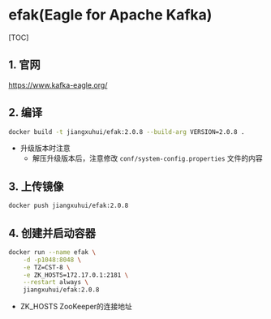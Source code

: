 # efak(Eagle for Apache Kafka)

[TOC]

## 1. 官网

<https://www.kafka-eagle.org/>

## 2. 编译

```sh
docker build -t jiangxuhui/efak:2.0.8 --build-arg VERSION=2.0.8 .
```

- 升级版本时注意
  - 解压升级版本后，注意修改 `conf/system-config.properties` 文件的内容

## 3. 上传镜像

```sh
docker push jiangxuhui/efak:2.0.8
```

## 4. 创建并启动容器

```sh
docker run --name efak \
    -d -p1048:8048 \
    -e TZ=CST-8 \
    -e ZK_HOSTS=172.17.0.1:2181 \
    --restart always \
    jiangxuhui/efak:2.0.8
```

- ZK_HOSTS
  ZooKeeper的连接地址
